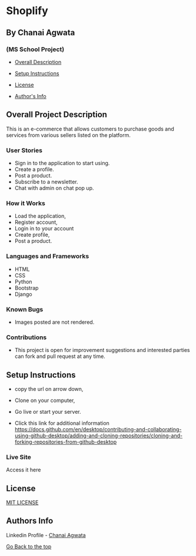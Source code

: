 # Shoplify
## By Chanai Agwata
### (MS School Project)

* [Overall Description](https://github.com/chanaiagwata/Instagram-Clone#overall-project-description)

* [Setup Instructions](https://github.com/chanaiagwata/Instagram-Clone#setup-instructions)

* [License](https://github.com/chanaiagwata/Instagram-Clone#license)

* [Author's Info](https://github.com/chanaiagwata/Instagram-Clone#authors-info)

## Overall Project Description
<p>This is an e-commerce that allows customers to purchase goods and services from various sellers listed on the platform.</p>

### User Stories
* Sign in to the application to start using.
* Create a profile.
* Post a product.
* Subscribe to a newsletter.
* Chat with admin on chat pop up.

### How it Works
* Load the application,
* Register account,
* Login in to your account
* Create profile,
* Post a product.

### Languages and Frameworks
* HTML
* CSS
* Python
* Bootstrap
* Django
### Known Bugs
* Images posted are not rendered.
### Contributions
* This project is open for improvement suggestions and interested parties can fork and pull request at any time.

## Setup Instructions
* copy the url on arrow down,
* Clone on your computer,
* Go live or start your server.

* Click this link for additional information https://docs.github.com/en/desktop/contributing-and-collaborating-using-github-desktop/adding-and-cloning-repositories/cloning-and-forking-repositories-from-github-desktop

### Live Site
Access it here  


## License
[MIT LICENSE](LICENSE)


## Authors Info

Linkedin Profile - [Chanai Agwata](https://www.linkedin.com/in/chanai-agwata-90a345146/)

[Go Back to the top](#portfolio)
